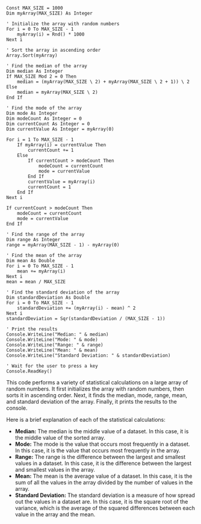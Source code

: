 ```visual basic
Const MAX_SIZE = 1000
Dim myArray(MAX_SIZE) As Integer

' Initialize the array with random numbers
For i = 0 To MAX_SIZE - 1
    myArray(i) = Rnd() * 1000
Next i

' Sort the array in ascending order
Array.Sort(myArray)

' Find the median of the array
Dim median As Integer
If MAX_SIZE Mod 2 = 0 Then
    median = (myArray(MAX_SIZE \ 2) + myArray(MAX_SIZE \ 2 + 1)) \ 2
Else
    median = myArray(MAX_SIZE \ 2)
End If

' Find the mode of the array
Dim mode As Integer
Dim modeCount As Integer = 0
Dim currentCount As Integer = 0
Dim currentValue As Integer = myArray(0)

For i = 1 To MAX_SIZE - 1
    If myArray(i) = currentValue Then
        currentCount += 1
    Else
        If currentCount > modeCount Then
            modeCount = currentCount
            mode = currentValue
        End If
        currentValue = myArray(i)
        currentCount = 1
    End If
Next i

If currentCount > modeCount Then
    modeCount = currentCount
    mode = currentValue
End If

' Find the range of the array
Dim range As Integer
range = myArray(MAX_SIZE - 1) - myArray(0)

' Find the mean of the array
Dim mean As Double
For i = 0 To MAX_SIZE - 1
    mean += myArray(i)
Next i
mean = mean / MAX_SIZE

' Find the standard deviation of the array
Dim standardDeviation As Double
For i = 0 To MAX_SIZE - 1
    standardDeviation += (myArray(i) - mean) ^ 2
Next i
standardDeviation = Sqr(standardDeviation / (MAX_SIZE - 1))

' Print the results
Console.WriteLine("Median: " & median)
Console.WriteLine("Mode: " & mode)
Console.WriteLine("Range: " & range)
Console.WriteLine("Mean: " & mean)
Console.WriteLine("Standard Deviation: " & standardDeviation)

' Wait for the user to press a key
Console.ReadKey()
```

This code performs a variety of statistical calculations on a large array of random numbers. It first initializes the array with random numbers, then sorts it in ascending order. Next, it finds the median, mode, range, mean, and standard deviation of the array. Finally, it prints the results to the console.

Here is a brief explanation of each of the statistical calculations:

* **Median:** The median is the middle value of a dataset. In this case, it is the middle value of the sorted array.
* **Mode:** The mode is the value that occurs most frequently in a dataset. In this case, it is the value that occurs most frequently in the array.
* **Range:** The range is the difference between the largest and smallest values in a dataset. In this case, it is the difference between the largest and smallest values in the array.
* **Mean:** The mean is the average value of a dataset. In this case, it is the sum of all the values in the array divided by the number of values in the array.
* **Standard Deviation:** The standard deviation is a measure of how spread out the values in a dataset are. In this case, it is the square root of the variance, which is the average of the squared differences between each value in the array and the mean.